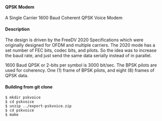 #### QPSK Modem
A Single Carrier 1600 Baud Coherent QPSK Voice Modem

#### Description
The design is driven by the FreeDV 2020 Specifications which were originally designed for OFDM and multiple carriers. The 2020 mode has a set number of FEC bits, codec bits, and pilots. So the idea was to increase the baud rate, and just send the same data serially instead of in parallel.

1600 Baud QPSK or 2-bits per symbol is 3000 bit/sec. The BPSK pilots are used for coherency. One (1) frame of BPSK pilots, and eight (8) frames of QPSK data.

#### Building from git clone

```
$ mkdir pskvoice
$ cd pskvoice
$ unzip ../export-pskvoice.zip
$ cd pskvoice
$ make
```
